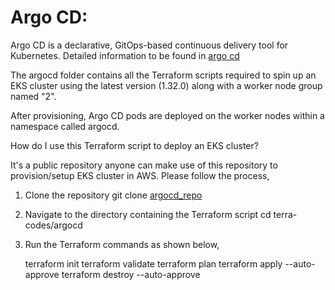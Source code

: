 # Argo CD:

Argo CD is a declarative, GitOps-based continuous delivery tool for Kubernetes. Detailed information to be found in [argo cd](https://argo-cd.readthedocs.io/en/stable/)

The argocd folder contains all the Terraform scripts required to spin up an EKS cluster using the latest version (1.32.0) along with a worker node group named "2". 

After provisioning, Argo CD pods are deployed on the worker nodes within a namespace called argocd.

How do I use this Terraform script to deploy an EKS cluster?

It's a public repository anyone can make use of this repository to provision/setup EKS cluster in AWS. Please follow the process,

1) Clone the repository
   git clone [argocd_repo](https://github.com/thangacodes/GitHubActions-repo.git)

2) Navigate to the directory containing the Terraform script
   cd terra-codes/argocd

3) Run the Terraform commands as shown below,

   terraform init
   terraform validate
   terraform plan
   terraform apply --auto-approve
   terraform destroy --auto-approve
   
   
